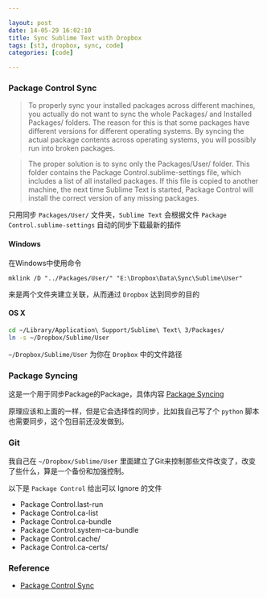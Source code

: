 ```yaml
---

layout: post
date: 14-05-29 16:02:10
title: Sync Sublime Text with Dropbox
tags: [st3, dropbox, sync, code]
categories: [code]

---
```


### Package Control Sync

> To properly sync your installed packages across different machines, you actually do not want to sync the whole Packages/ and Installed Packages/ folders. The reason for this is that some packages have different versions for different operating systems. By syncing the actual package contents across operating systems, you will possibly run into broken packages.

<!-- more -->

> The proper solution is to sync only the Packages/User/ folder. This folder contains the Package Control.sublime-settings file, which includes a list of all installed packages. If this file is copied to another machine, the next time Sublime Text is started, Package Control will install the correct version of any missing packages.

只用同步 `Packages/User/` 文件夹，`Sublime Text` 会根据文件 `Package Control.sublime-settings` 自动的同步下载最新的插件

#### Windows

在Windows中使用命令

`mklink /D "../Packages/User/" "E:\Dropbox\Data\Sync\Sublime\User"` 

来是两个文件夹建立关联，从而通过 `Dropbox` 达到同步的目的

#### OS X

```bash
cd ~/Library/Application\ Support/Sublime\ Text\ 3/Packages/
ln -s ~/Dropbox/Sublime/User
```

`~/Dropbox/Sublime/User` 为你在 `Dropbox` 中的文件路径

### Package Syncing

这是一个用于同步Package的Package，具体内容 [Package Syncing](https://sublime.wbond.net/packages/Package%20Syncing)

原理应该和上面的一样，但是它会选择性的同步，比如我自己写了个 `python` 脚本也需要同步，这个包目前还没发做到。


### Git

我自己在 `~/Dropbox/Sublime/User` 里面建立了Git来控制那些文件改变了，改变了些什么，算是一个备份和加强控制。

以下是 `Package Control` 给出可以 Ignore 的文件

 - Package Control.last-run
 - Package Control.ca-list
 - Package Control.ca-bundle
 - Package Control.system-ca-bundle
 - Package Control.cache/
 - Package Control.ca-certs/

### Reference

- [Package Control Sync](https://sublime.wbond.net/docs/syncing)